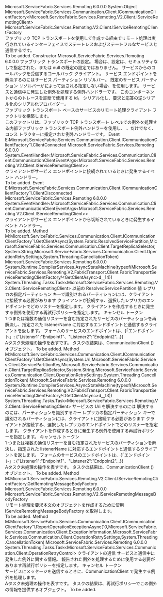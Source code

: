<Type Name="FabricTransportServiceRemotingClientFactory" FullName="Microsoft.ServiceFabric.Services.Remoting.V2.FabricTransport.Client.FabricTransportServiceRemotingClientFactory">
  <TypeSignature Language="C#" Value="public class FabricTransportServiceRemotingClientFactory : Microsoft.ServiceFabric.Services.Communication.Client.ICommunicationClientFactory&lt;Microsoft.ServiceFabric.Services.Remoting.V2.Client.IServiceRemotingClient&gt;, Microsoft.ServiceFabric.Services.Remoting.V2.Client.IServiceRemotingClientFactory" />
  <TypeSignature Language="ILAsm" Value=".class public auto ansi beforefieldinit FabricTransportServiceRemotingClientFactory extends System.Object implements class Microsoft.ServiceFabric.Services.Communication.Client.ICommunicationClientFactory`1&lt;class Microsoft.ServiceFabric.Services.Remoting.V2.Client.IServiceRemotingClient&gt;, class Microsoft.ServiceFabric.Services.Remoting.V2.Client.IServiceRemotingClientFactory" />
  <TypeSignature Language="DocId" Value="T:Microsoft.ServiceFabric.Services.Remoting.V2.FabricTransport.Client.FabricTransportServiceRemotingClientFactory" />
  <TypeSignature Language="VB.NET" Value="Public Class FabricTransportServiceRemotingClientFactory&#xA;Implements ICommunicationClientFactory(Of IServiceRemotingClient), IServiceRemotingClientFactory" />
  <TypeSignature Language="F#" Value="type FabricTransportServiceRemotingClientFactory = class&#xA;    interface IServiceRemotingClientFactory&#xA;    interface ICommunicationClientFactory&lt;IServiceRemotingClient&gt;" />
  <AssemblyInfo>
    <AssemblyName>Microsoft.ServiceFabric.Services.Remoting</AssemblyName>
    <AssemblyVersion>6.0.0.0</AssemblyVersion>
  </AssemblyInfo>
  <Base>
    <BaseTypeName>System.Object</BaseTypeName>
  </Base>
  <Interfaces>
    <Interface>
      <InterfaceName>Microsoft.ServiceFabric.Services.Communication.Client.ICommunicationClientFactory&lt;Microsoft.ServiceFabric.Services.Remoting.V2.Client.IServiceRemotingClient&gt;</InterfaceName>
    </Interface>
    <Interface>
      <InterfaceName>Microsoft.ServiceFabric.Services.Remoting.V2.Client.IServiceRemotingClientFactory</InterfaceName>
    </Interface>
  </Interfaces>
  <Docs>
    <summary>
            <see cref="T:Microsoft.ServiceFabric.Services.Remoting.V2.Client.IServiceRemotingClientFactory" />ファブリック TCP トランスポートを使用して作成する<see cref="T:Microsoft.ServiceFabric.Services.Remoting.V2.Client.IServiceRemotingClient" />経由でリモート処理は実行されているインターフェイスでステートレスおよびステートフルなサービスと通信する<see cref="T:Microsoft.ServiceFabric.Services.Remoting.V2.FabricTransport.Runtime.FabricTransportServiceRemotingListener" />です。
            </summary>
    <remarks>To be added.</remarks>
  </Docs>
  <Members>
    <Member MemberName=".ctor">
      <MemberSignature Language="C#" Value="public FabricTransportServiceRemotingClientFactory (Microsoft.ServiceFabric.Services.Remoting.FabricTransport.FabricTransportRemotingSettings remotingSettings = null, Microsoft.ServiceFabric.Services.Remoting.V2.Client.IServiceRemotingCallbackMessageHandler remotingCallbackMessageHandler = null, Microsoft.ServiceFabric.Services.Client.IServicePartitionResolver servicePartitionResolver = null, System.Collections.Generic.IEnumerable&lt;Microsoft.ServiceFabric.Services.Communication.Client.IExceptionHandler&gt; exceptionHandlers = null, string traceId = null, Microsoft.ServiceFabric.Services.Remoting.V2.IServiceRemotingMessageSerializationProvider serializationProvider = null);" />
      <MemberSignature Language="ILAsm" Value=".method public hidebysig specialname rtspecialname instance void .ctor(class Microsoft.ServiceFabric.Services.Remoting.FabricTransport.FabricTransportRemotingSettings remotingSettings, class Microsoft.ServiceFabric.Services.Remoting.V2.Client.IServiceRemotingCallbackMessageHandler remotingCallbackMessageHandler, class Microsoft.ServiceFabric.Services.Client.IServicePartitionResolver servicePartitionResolver, class System.Collections.Generic.IEnumerable`1&lt;class Microsoft.ServiceFabric.Services.Communication.Client.IExceptionHandler&gt; exceptionHandlers, string traceId, class Microsoft.ServiceFabric.Services.Remoting.V2.IServiceRemotingMessageSerializationProvider serializationProvider) cil managed" />
      <MemberSignature Language="DocId" Value="M:Microsoft.ServiceFabric.Services.Remoting.V2.FabricTransport.Client.FabricTransportServiceRemotingClientFactory.#ctor(Microsoft.ServiceFabric.Services.Remoting.FabricTransport.FabricTransportRemotingSettings,Microsoft.ServiceFabric.Services.Remoting.V2.Client.IServiceRemotingCallbackMessageHandler,Microsoft.ServiceFabric.Services.Client.IServicePartitionResolver,System.Collections.Generic.IEnumerable{Microsoft.ServiceFabric.Services.Communication.Client.IExceptionHandler},System.String,Microsoft.ServiceFabric.Services.Remoting.V2.IServiceRemotingMessageSerializationProvider)" />
      <MemberSignature Language="VB.NET" Value="Public Sub New (Optional remotingSettings As FabricTransportRemotingSettings = null, Optional remotingCallbackMessageHandler As IServiceRemotingCallbackMessageHandler = null, Optional servicePartitionResolver As IServicePartitionResolver = null, Optional exceptionHandlers As IEnumerable(Of IExceptionHandler) = null, Optional traceId As String = null, Optional serializationProvider As IServiceRemotingMessageSerializationProvider = null)" />
      <MemberSignature Language="F#" Value="new Microsoft.ServiceFabric.Services.Remoting.V2.FabricTransport.Client.FabricTransportServiceRemotingClientFactory : Microsoft.ServiceFabric.Services.Remoting.FabricTransport.FabricTransportRemotingSettings * Microsoft.ServiceFabric.Services.Remoting.V2.Client.IServiceRemotingCallbackMessageHandler * Microsoft.ServiceFabric.Services.Client.IServicePartitionResolver * seq&lt;Microsoft.ServiceFabric.Services.Communication.Client.IExceptionHandler&gt; * string * Microsoft.ServiceFabric.Services.Remoting.V2.IServiceRemotingMessageSerializationProvider -&gt; Microsoft.ServiceFabric.Services.Remoting.V2.FabricTransport.Client.FabricTransportServiceRemotingClientFactory" Usage="new Microsoft.ServiceFabric.Services.Remoting.V2.FabricTransport.Client.FabricTransportServiceRemotingClientFactory (remotingSettings, remotingCallbackMessageHandler, servicePartitionResolver, exceptionHandlers, traceId, serializationProvider)" />
      <MemberType>Constructor</MemberType>
      <AssemblyInfo>
        <AssemblyName>Microsoft.ServiceFabric.Services.Remoting</AssemblyName>
        <AssemblyVersion>6.0.0.0</AssemblyVersion>
      </AssemblyInfo>
      <Parameters>
        <Parameter Name="remotingSettings" Type="Microsoft.ServiceFabric.Services.Remoting.FabricTransport.FabricTransportRemotingSettings" />
        <Parameter Name="remotingCallbackMessageHandler" Type="Microsoft.ServiceFabric.Services.Remoting.V2.Client.IServiceRemotingCallbackMessageHandler" />
        <Parameter Name="servicePartitionResolver" Type="Microsoft.ServiceFabric.Services.Client.IServicePartitionResolver" />
        <Parameter Name="exceptionHandlers" Type="System.Collections.Generic.IEnumerable&lt;Microsoft.ServiceFabric.Services.Communication.Client.IExceptionHandler&gt;" />
        <Parameter Name="traceId" Type="System.String" />
        <Parameter Name="serializationProvider" Type="Microsoft.ServiceFabric.Services.Remoting.V2.IServiceRemotingMessageSerializationProvider" />
      </Parameters>
      <Docs>
        <param name="remotingSettings">
                ファブリック トランスポートの設定。 場合は、設定は、セキュリティなしで指定された、または null の既定の設定ではありません。
                </param>
        <param name="remotingCallbackMessageHandler">
                サービスからのコールバックを受信するコールバック クライアント。
            </param>
        <param name="servicePartitionResolver">
                サービス エンドポイントを解決するのにはサービス パーティション リゾルバー。 既定のサービス パーティション リゾルバーがによって返される指定しない場合、<see cref="M:Microsoft.ServiceFabric.Services.Client.ServicePartitionResolver.GetDefault" />を使用します。
                </param>
        <param name="exceptionHandlers">
                サービスと通信中に発生した例外を処理する例外ハンドラーです。
            </param>
        <param name="traceId">
                このコンポーネントからのトレースを診断で使用する id。
            </param>
        <param name="serializationProvider">
            シリアル化し、要求と応答の逆シリアル化のシリアル化プロバイダー。</param>
        <summary>
                ファブリック トランスポート ベースのサービスのリモート処理クライアント ファクトリを構築します。
            </summary>
        <remarks>
                このファクトリは、ファブリック TCP トランスポート レベルでの例外を処理する内部ファブリック トランスポート例外ハンドラーを使用し、 <see cref="T:Microsoft.ServiceFabric.Services.Remoting.Client.ServiceRemotingExceptionHandler" />、だけでなく、コンス トラクターに指定された例外ハンドラーです。 
                </remarks>
      </Docs>
    </Member>
    <Member MemberName="ClientConnected">
      <MemberSignature Language="C#" Value="public event EventHandler&lt;Microsoft.ServiceFabric.Services.Communication.Client.CommunicationClientEventArgs&lt;Microsoft.ServiceFabric.Services.Remoting.V2.Client.IServiceRemotingClient&gt;&gt; ClientConnected;" />
      <MemberSignature Language="ILAsm" Value=".event class System.EventHandler`1&lt;class Microsoft.ServiceFabric.Services.Communication.Client.CommunicationClientEventArgs`1&lt;class Microsoft.ServiceFabric.Services.Remoting.V2.Client.IServiceRemotingClient&gt;&gt; ClientConnected" />
      <MemberSignature Language="DocId" Value="E:Microsoft.ServiceFabric.Services.Remoting.V2.FabricTransport.Client.FabricTransportServiceRemotingClientFactory.ClientConnected" />
      <MemberSignature Language="VB.NET" Value="Public Event ClientConnected As EventHandler(Of CommunicationClientEventArgs(Of IServiceRemotingClient)) " />
      <MemberSignature Language="F#" Value="member this.ClientConnected : EventHandler&lt;Microsoft.ServiceFabric.Services.Communication.Client.CommunicationClientEventArgs&lt;Microsoft.ServiceFabric.Services.Remoting.V2.Client.IServiceRemotingClient&gt;&gt; " Usage="member this.ClientConnected : System.EventHandler&lt;Microsoft.ServiceFabric.Services.Communication.Client.CommunicationClientEventArgs&lt;Microsoft.ServiceFabric.Services.Remoting.V2.Client.IServiceRemotingClient&gt;&gt; " />
      <MemberType>Event</MemberType>
      <Implements>
        <InterfaceMember>E:Microsoft.ServiceFabric.Services.Communication.Client.ICommunicationClientFactory`1.ClientConnected</InterfaceMember>
      </Implements>
      <AssemblyInfo>
        <AssemblyName>Microsoft.ServiceFabric.Services.Remoting</AssemblyName>
        <AssemblyVersion>6.0.0.0</AssemblyVersion>
      </AssemblyInfo>
      <ReturnValue>
        <ReturnType>System.EventHandler&lt;Microsoft.ServiceFabric.Services.Communication.Client.CommunicationClientEventArgs&lt;Microsoft.ServiceFabric.Services.Remoting.V2.Client.IServiceRemotingClient&gt;&gt;</ReturnType>
      </ReturnValue>
      <Docs>
        <summary>
            クライアントがサービス エンドポイントに接続されているときに発生するイベント ハンドラー。
            </summary>
        <remarks>To be added.</remarks>
      </Docs>
    </Member>
    <Member MemberName="ClientDisconnected">
      <MemberSignature Language="C#" Value="public event EventHandler&lt;Microsoft.ServiceFabric.Services.Communication.Client.CommunicationClientEventArgs&lt;Microsoft.ServiceFabric.Services.Remoting.V2.Client.IServiceRemotingClient&gt;&gt; ClientDisconnected;" />
      <MemberSignature Language="ILAsm" Value=".event class System.EventHandler`1&lt;class Microsoft.ServiceFabric.Services.Communication.Client.CommunicationClientEventArgs`1&lt;class Microsoft.ServiceFabric.Services.Remoting.V2.Client.IServiceRemotingClient&gt;&gt; ClientDisconnected" />
      <MemberSignature Language="DocId" Value="E:Microsoft.ServiceFabric.Services.Remoting.V2.FabricTransport.Client.FabricTransportServiceRemotingClientFactory.ClientDisconnected" />
      <MemberSignature Language="VB.NET" Value="Public Event ClientDisconnected As EventHandler(Of CommunicationClientEventArgs(Of IServiceRemotingClient)) " />
      <MemberSignature Language="F#" Value="member this.ClientDisconnected : EventHandler&lt;Microsoft.ServiceFabric.Services.Communication.Client.CommunicationClientEventArgs&lt;Microsoft.ServiceFabric.Services.Remoting.V2.Client.IServiceRemotingClient&gt;&gt; " Usage="member this.ClientDisconnected : System.EventHandler&lt;Microsoft.ServiceFabric.Services.Communication.Client.CommunicationClientEventArgs&lt;Microsoft.ServiceFabric.Services.Remoting.V2.Client.IServiceRemotingClient&gt;&gt; " />
      <MemberType>Event</MemberType>
      <Implements>
        <InterfaceMember>E:Microsoft.ServiceFabric.Services.Communication.Client.ICommunicationClientFactory`1.ClientDisconnected</InterfaceMember>
      </Implements>
      <AssemblyInfo>
        <AssemblyName>Microsoft.ServiceFabric.Services.Remoting</AssemblyName>
        <AssemblyVersion>6.0.0.0</AssemblyVersion>
      </AssemblyInfo>
      <ReturnValue>
        <ReturnType>System.EventHandler&lt;Microsoft.ServiceFabric.Services.Communication.Client.CommunicationClientEventArgs&lt;Microsoft.ServiceFabric.Services.Remoting.V2.Client.IServiceRemotingClient&gt;&gt;</ReturnType>
      </ReturnValue>
      <Docs>
        <summary>
            クライアントがサービス エンドポイントから切断されているときに発生するイベント ハンドラー。
            </summary>
        <remarks>To be added.</remarks>
      </Docs>
    </Member>
    <Member MemberName="GetClientAsync">
      <MemberSignature Language="C#" Value="public System.Threading.Tasks.Task&lt;Microsoft.ServiceFabric.Services.Remoting.V2.Client.IServiceRemotingClient&gt; GetClientAsync (System.Fabric.ResolvedServicePartition previousRsp, Microsoft.ServiceFabric.Services.Communication.Client.TargetReplicaSelector targetReplicaSelector, string listenerName, Microsoft.ServiceFabric.Services.Communication.Client.OperationRetrySettings retrySettings, System.Threading.CancellationToken cancellationToken);" />
      <MemberSignature Language="ILAsm" Value=".method public hidebysig newslot virtual instance class System.Threading.Tasks.Task`1&lt;class Microsoft.ServiceFabric.Services.Remoting.V2.Client.IServiceRemotingClient&gt; GetClientAsync(class System.Fabric.ResolvedServicePartition previousRsp, valuetype Microsoft.ServiceFabric.Services.Communication.Client.TargetReplicaSelector targetReplicaSelector, string listenerName, class Microsoft.ServiceFabric.Services.Communication.Client.OperationRetrySettings retrySettings, valuetype System.Threading.CancellationToken cancellationToken) cil managed" />
      <MemberSignature Language="DocId" Value="M:Microsoft.ServiceFabric.Services.Remoting.V2.FabricTransport.Client.FabricTransportServiceRemotingClientFactory.GetClientAsync(System.Fabric.ResolvedServicePartition,Microsoft.ServiceFabric.Services.Communication.Client.TargetReplicaSelector,System.String,Microsoft.ServiceFabric.Services.Communication.Client.OperationRetrySettings,System.Threading.CancellationToken)" />
      <MemberSignature Language="F#" Value="abstract member GetClientAsync : System.Fabric.ResolvedServicePartition * Microsoft.ServiceFabric.Services.Communication.Client.TargetReplicaSelector * string * Microsoft.ServiceFabric.Services.Communication.Client.OperationRetrySettings * System.Threading.CancellationToken -&gt; System.Threading.Tasks.Task&lt;Microsoft.ServiceFabric.Services.Remoting.V2.Client.IServiceRemotingClient&gt;&#xA;override this.GetClientAsync : System.Fabric.ResolvedServicePartition * Microsoft.ServiceFabric.Services.Communication.Client.TargetReplicaSelector * string * Microsoft.ServiceFabric.Services.Communication.Client.OperationRetrySettings * System.Threading.CancellationToken -&gt; System.Threading.Tasks.Task&lt;Microsoft.ServiceFabric.Services.Remoting.V2.Client.IServiceRemotingClient&gt;" Usage="fabricTransportServiceRemotingClientFactory.GetClientAsync (previousRsp, targetReplicaSelector, listenerName, retrySettings, cancellationToken)" />
      <MemberType>Method</MemberType>
      <Implements>
        <InterfaceMember>M:Microsoft.ServiceFabric.Services.Communication.Client.ICommunicationClientFactory`1.GetClientAsync(System.Fabric.ResolvedServicePartition,Microsoft.ServiceFabric.Services.Communication.Client.TargetReplicaSelector,System.String,Microsoft.ServiceFabric.Services.Communication.Client.OperationRetrySettings,System.Threading.CancellationToken)</InterfaceMember>
      </Implements>
      <AssemblyInfo>
        <AssemblyName>Microsoft.ServiceFabric.Services.Remoting</AssemblyName>
        <AssemblyVersion>6.0.0.0</AssemblyVersion>
      </AssemblyInfo>
      <Attributes>
        <Attribute>
          <AttributeName>System.Runtime.CompilerServices.AsyncStateMachine(typeof(Microsoft.ServiceFabric.Services.Remoting.V2.FabricTransport.Client.FabricTransportServiceRemotingClientFactory/&lt;GetClientAsync&gt;d__14))</AttributeName>
        </Attribute>
      </Attributes>
      <ReturnValue>
        <ReturnType>System.Threading.Tasks.Task&lt;Microsoft.ServiceFabric.Services.Remoting.V2.Client.IServiceRemotingClient&gt;</ReturnType>
      </ReturnValue>
      <Parameters>
        <Parameter Name="previousRsp" Type="System.Fabric.ResolvedServicePartition" />
        <Parameter Name="targetReplicaSelector" Type="Microsoft.ServiceFabric.Services.Communication.Client.TargetReplicaSelector" />
        <Parameter Name="listenerName" Type="System.String" />
        <Parameter Name="retrySettings" Type="Microsoft.ServiceFabric.Services.Communication.Client.OperationRetrySettings" />
        <Parameter Name="cancellationToken" Type="System.Threading.CancellationToken" />
      </Parameters>
      <Docs>
        <param name="previousRsp">以前の ResolvedServicePartition 値</param>
        <param name="targetReplicaSelector">レプリカの指定パーティション キーで識別されるパーティションには、クライアントに接続する必要があります</param>
        <param name="listenerName">クライアントが接続する、選択したレプリカのエンドポイントでどのリスナーを指定します。</param>
        <param name="retrySettings">クライアントを作成するときに発生する例外を使用する再試行ポリシーを指定します。</param>
        <param name="cancellationToken">キャンセル トークン</param>
        <summary>
            1 つまたは複数の通信リスナーを含む指定されたサービスのパーティションを再解決し、指定された listenerName に対応するエンドポイントと通信するクライアントを返します。
            フォームのサービスのエンドポイントは、{「エンドポイント」: {"Listener1":"Endpoint1"、"Listener2":"Endpoint2"...}}
            </summary>
        <returns>
            A<see cref="T:System.Threading.Tasks.Task">タスク</see>未処理の操作を表すです。 タスクの結果は、CommunicationClient (<see cref="T:Microsoft.ServiceFabric.Services.Communication.Client.ICommunicationClient" />) オブジェクト。
            </returns>
        <remarks>To be added.</remarks>
      </Docs>
    </Member>
    <Member MemberName="GetClientAsync">
      <MemberSignature Language="C#" Value="public System.Threading.Tasks.Task&lt;Microsoft.ServiceFabric.Services.Remoting.V2.Client.IServiceRemotingClient&gt; GetClientAsync (Uri serviceUri, Microsoft.ServiceFabric.Services.Client.ServicePartitionKey partitionKey, Microsoft.ServiceFabric.Services.Communication.Client.TargetReplicaSelector targetReplicaSelector, string listenerName, Microsoft.ServiceFabric.Services.Communication.Client.OperationRetrySettings retrySettings, System.Threading.CancellationToken cancellationToken);" />
      <MemberSignature Language="ILAsm" Value=".method public hidebysig newslot virtual instance class System.Threading.Tasks.Task`1&lt;class Microsoft.ServiceFabric.Services.Remoting.V2.Client.IServiceRemotingClient&gt; GetClientAsync(class System.Uri serviceUri, class Microsoft.ServiceFabric.Services.Client.ServicePartitionKey partitionKey, valuetype Microsoft.ServiceFabric.Services.Communication.Client.TargetReplicaSelector targetReplicaSelector, string listenerName, class Microsoft.ServiceFabric.Services.Communication.Client.OperationRetrySettings retrySettings, valuetype System.Threading.CancellationToken cancellationToken) cil managed" />
      <MemberSignature Language="DocId" Value="M:Microsoft.ServiceFabric.Services.Remoting.V2.FabricTransport.Client.FabricTransportServiceRemotingClientFactory.GetClientAsync(System.Uri,Microsoft.ServiceFabric.Services.Client.ServicePartitionKey,Microsoft.ServiceFabric.Services.Communication.Client.TargetReplicaSelector,System.String,Microsoft.ServiceFabric.Services.Communication.Client.OperationRetrySettings,System.Threading.CancellationToken)" />
      <MemberSignature Language="F#" Value="abstract member GetClientAsync : Uri * Microsoft.ServiceFabric.Services.Client.ServicePartitionKey * Microsoft.ServiceFabric.Services.Communication.Client.TargetReplicaSelector * string * Microsoft.ServiceFabric.Services.Communication.Client.OperationRetrySettings * System.Threading.CancellationToken -&gt; System.Threading.Tasks.Task&lt;Microsoft.ServiceFabric.Services.Remoting.V2.Client.IServiceRemotingClient&gt;&#xA;override this.GetClientAsync : Uri * Microsoft.ServiceFabric.Services.Client.ServicePartitionKey * Microsoft.ServiceFabric.Services.Communication.Client.TargetReplicaSelector * string * Microsoft.ServiceFabric.Services.Communication.Client.OperationRetrySettings * System.Threading.CancellationToken -&gt; System.Threading.Tasks.Task&lt;Microsoft.ServiceFabric.Services.Remoting.V2.Client.IServiceRemotingClient&gt;" Usage="fabricTransportServiceRemotingClientFactory.GetClientAsync (serviceUri, partitionKey, targetReplicaSelector, listenerName, retrySettings, cancellationToken)" />
      <MemberType>Method</MemberType>
      <Implements>
        <InterfaceMember>M:Microsoft.ServiceFabric.Services.Communication.Client.ICommunicationClientFactory`1.GetClientAsync(System.Uri,Microsoft.ServiceFabric.Services.Client.ServicePartitionKey,Microsoft.ServiceFabric.Services.Communication.Client.TargetReplicaSelector,System.String,Microsoft.ServiceFabric.Services.Communication.Client.OperationRetrySettings,System.Threading.CancellationToken)</InterfaceMember>
      </Implements>
      <AssemblyInfo>
        <AssemblyName>Microsoft.ServiceFabric.Services.Remoting</AssemblyName>
        <AssemblyVersion>6.0.0.0</AssemblyVersion>
      </AssemblyInfo>
      <Attributes>
        <Attribute>
          <AttributeName>System.Runtime.CompilerServices.AsyncStateMachine(typeof(Microsoft.ServiceFabric.Services.Remoting.V2.FabricTransport.Client.FabricTransportServiceRemotingClientFactory/&lt;GetClientAsync&gt;d__13))</AttributeName>
        </Attribute>
      </Attributes>
      <ReturnValue>
        <ReturnType>System.Threading.Tasks.Task&lt;Microsoft.ServiceFabric.Services.Remoting.V2.Client.IServiceRemotingClient&gt;</ReturnType>
      </ReturnValue>
      <Parameters>
        <Parameter Name="serviceUri" Type="System.Uri" />
        <Parameter Name="partitionKey" Type="Microsoft.ServiceFabric.Services.Client.ServicePartitionKey" />
        <Parameter Name="targetReplicaSelector" Type="Microsoft.ServiceFabric.Services.Communication.Client.TargetReplicaSelector" />
        <Parameter Name="listenerName" Type="System.String" />
        <Parameter Name="retrySettings" Type="Microsoft.ServiceFabric.Services.Communication.Client.OperationRetrySettings" />
        <Parameter Name="cancellationToken" Type="System.Threading.CancellationToken" />
      </Parameters>
      <Docs>
        <param name="serviceUri">サービスの Uri を解決するのには</param>
        <param name="partitionKey">解決するのには、パーティションを識別するキー</param>
        <param name="targetReplicaSelector">レプリカの指定パーティション キーで識別されるパーティションには、クライアントに接続する必要があります</param>
        <param name="listenerName">クライアントが接続する、選択したレプリカのエンドポイントでどのリスナーを指定します。</param>
        <param name="retrySettings">クライアントを作成するときに発生する例外を使用する再試行ポリシーを指定します。</param>
        <param name="cancellationToken">キャンセル トークン</param>
        <summary>
            1 つまたは複数の通信リスナーを含む指定されたサービスのパーティションを解決し、指定された listenerName に対応するエンドポイントと通信するクライアントを返します。
            フォームのサービスのエンドポイントは、{「エンドポイント」: {"Listener1":"Endpoint1"、"Listener2":"Endpoint2"...}}
            </summary>
        <returns>
            A<see cref="T:System.Threading.Tasks.Task">タスク</see>未処理の操作を表すです。 タスクの結果は、CommunicationClient (<see cref="T:Microsoft.ServiceFabric.Services.Communication.Client.ICommunicationClient" />) オブジェクト。
            </returns>
        <remarks>To be added.</remarks>
      </Docs>
    </Member>
    <Member MemberName="GetRemotingMessageBodyFactory">
      <MemberSignature Language="C#" Value="public Microsoft.ServiceFabric.Services.Remoting.V2.IServiceRemotingMessageBodyFactory GetRemotingMessageBodyFactory ();" />
      <MemberSignature Language="ILAsm" Value=".method public hidebysig newslot virtual instance class Microsoft.ServiceFabric.Services.Remoting.V2.IServiceRemotingMessageBodyFactory GetRemotingMessageBodyFactory() cil managed" />
      <MemberSignature Language="DocId" Value="M:Microsoft.ServiceFabric.Services.Remoting.V2.FabricTransport.Client.FabricTransportServiceRemotingClientFactory.GetRemotingMessageBodyFactory" />
      <MemberSignature Language="VB.NET" Value="Public Function GetRemotingMessageBodyFactory () As IServiceRemotingMessageBodyFactory" />
      <MemberSignature Language="F#" Value="abstract member GetRemotingMessageBodyFactory : unit -&gt; Microsoft.ServiceFabric.Services.Remoting.V2.IServiceRemotingMessageBodyFactory&#xA;override this.GetRemotingMessageBodyFactory : unit -&gt; Microsoft.ServiceFabric.Services.Remoting.V2.IServiceRemotingMessageBodyFactory" Usage="fabricTransportServiceRemotingClientFactory.GetRemotingMessageBodyFactory " />
      <MemberType>Method</MemberType>
      <Implements>
        <InterfaceMember>M:Microsoft.ServiceFabric.Services.Remoting.V2.Client.IServiceRemotingClientFactory.GetRemotingMessageBodyFactory</InterfaceMember>
      </Implements>
      <AssemblyInfo>
        <AssemblyName>Microsoft.ServiceFabric.Services.Remoting</AssemblyName>
        <AssemblyVersion>6.0.0.0</AssemblyVersion>
      </AssemblyInfo>
      <ReturnValue>
        <ReturnType>Microsoft.ServiceFabric.Services.Remoting.V2.IServiceRemotingMessageBodyFactory</ReturnType>
      </ReturnValue>
      <Parameters />
      <Docs>
        <summary>
             リモート処理を要求本文のオブジェクトを作成するために使用 IServiceRemotingMessageBodyFactory を取得します。
            </summary>
        <returns />
        <remarks>To be added.</remarks>
      </Docs>
    </Member>
    <Member MemberName="ReportOperationExceptionAsync">
      <MemberSignature Language="C#" Value="public System.Threading.Tasks.Task&lt;Microsoft.ServiceFabric.Services.Communication.Client.OperationRetryControl&gt; ReportOperationExceptionAsync (Microsoft.ServiceFabric.Services.Remoting.V2.Client.IServiceRemotingClient client, Microsoft.ServiceFabric.Services.Communication.Client.ExceptionInformation exceptionInformation, Microsoft.ServiceFabric.Services.Communication.Client.OperationRetrySettings retrySettings, System.Threading.CancellationToken cancellationToken);" />
      <MemberSignature Language="ILAsm" Value=".method public hidebysig newslot virtual instance class System.Threading.Tasks.Task`1&lt;class Microsoft.ServiceFabric.Services.Communication.Client.OperationRetryControl&gt; ReportOperationExceptionAsync(class Microsoft.ServiceFabric.Services.Remoting.V2.Client.IServiceRemotingClient client, class Microsoft.ServiceFabric.Services.Communication.Client.ExceptionInformation exceptionInformation, class Microsoft.ServiceFabric.Services.Communication.Client.OperationRetrySettings retrySettings, valuetype System.Threading.CancellationToken cancellationToken) cil managed" />
      <MemberSignature Language="DocId" Value="M:Microsoft.ServiceFabric.Services.Remoting.V2.FabricTransport.Client.FabricTransportServiceRemotingClientFactory.ReportOperationExceptionAsync(Microsoft.ServiceFabric.Services.Remoting.V2.Client.IServiceRemotingClient,Microsoft.ServiceFabric.Services.Communication.Client.ExceptionInformation,Microsoft.ServiceFabric.Services.Communication.Client.OperationRetrySettings,System.Threading.CancellationToken)" />
      <MemberSignature Language="F#" Value="abstract member ReportOperationExceptionAsync : Microsoft.ServiceFabric.Services.Remoting.V2.Client.IServiceRemotingClient * Microsoft.ServiceFabric.Services.Communication.Client.ExceptionInformation * Microsoft.ServiceFabric.Services.Communication.Client.OperationRetrySettings * System.Threading.CancellationToken -&gt; System.Threading.Tasks.Task&lt;Microsoft.ServiceFabric.Services.Communication.Client.OperationRetryControl&gt;&#xA;override this.ReportOperationExceptionAsync : Microsoft.ServiceFabric.Services.Remoting.V2.Client.IServiceRemotingClient * Microsoft.ServiceFabric.Services.Communication.Client.ExceptionInformation * Microsoft.ServiceFabric.Services.Communication.Client.OperationRetrySettings * System.Threading.CancellationToken -&gt; System.Threading.Tasks.Task&lt;Microsoft.ServiceFabric.Services.Communication.Client.OperationRetryControl&gt;" Usage="fabricTransportServiceRemotingClientFactory.ReportOperationExceptionAsync (client, exceptionInformation, retrySettings, cancellationToken)" />
      <MemberType>Method</MemberType>
      <Implements>
        <InterfaceMember>M:Microsoft.ServiceFabric.Services.Communication.Client.ICommunicationClientFactory`1.ReportOperationExceptionAsync(`0,Microsoft.ServiceFabric.Services.Communication.Client.ExceptionInformation,Microsoft.ServiceFabric.Services.Communication.Client.OperationRetrySettings,System.Threading.CancellationToken)</InterfaceMember>
      </Implements>
      <AssemblyInfo>
        <AssemblyName>Microsoft.ServiceFabric.Services.Remoting</AssemblyName>
        <AssemblyVersion>6.0.0.0</AssemblyVersion>
      </AssemblyInfo>
      <ReturnValue>
        <ReturnType>System.Threading.Tasks.Task&lt;Microsoft.ServiceFabric.Services.Communication.Client.OperationRetryControl&gt;</ReturnType>
      </ReturnValue>
      <Parameters>
        <Parameter Name="client" Type="Microsoft.ServiceFabric.Services.Remoting.V2.Client.IServiceRemotingClient" />
        <Parameter Name="exceptionInformation" Type="Microsoft.ServiceFabric.Services.Communication.Client.ExceptionInformation" />
        <Parameter Name="retrySettings" Type="Microsoft.ServiceFabric.Services.Communication.Client.OperationRetrySettings" />
        <Parameter Name="cancellationToken" Type="System.Threading.CancellationToken" />
      </Parameters>
      <Docs>
        <param name="client">クライアントの通信</param>
        <param name="exceptionInformation">サービスと通信中に発生した例外に関する情報。</param>
        <param name="retrySettings">報告された例外を処理するために使用する必要があります再試行ポリシーを指定します。</param>
        <param name="cancellationToken">キャンセル トークン</param>
        <summary>
            サービスにメッセージを送信するときに、CommunicationClient で発生する例外を処理します。
            </summary>
        <returns>
            A<see cref="T:System.Threading.Tasks.Task">タスク</see>未処理の操作を表すです。 タスクの結果は、<see cref="T:Microsoft.ServiceFabric.Services.Communication.Client.OperationRetryControl" />再試行ポリシーでこの例外の情報を提供するオブジェクト。
            </returns>
        <remarks>To be added.</remarks>
      </Docs>
    </Member>
  </Members>
</Type>